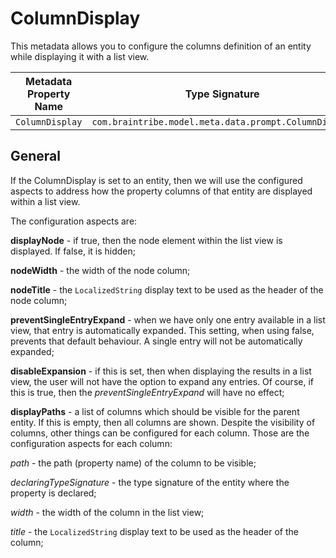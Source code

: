 # ColumnDisplay

This metadata allows you to configure the columns definition of an entity while displaying it with a list view.

Metadata Property Name  | Type Signature  
------- | -----------
`ColumnDisplay` | `com.braintribe.model.meta.data.prompt.ColumnDisplay`

## General

If the ColumnDisplay is set to an entity, then we will use the configured aspects to address how the property columns of that entity are displayed within a list view.

The configuration aspects are:

**displayNode** - if true, then the node element within the list view is displayed. If false, it is hidden;

**nodeWidth** - the width of the node column;

**nodeTitle** - the `LocalizedString` display text to be used as the header of the node column;

**preventSingleEntryExpand** - when we have only one entry available in a list view, that entry is automatically expanded. This setting, when using false, prevents that default behaviour. A single entry will not be automatically expanded;

**disableExpansion** - if this is set, then when displaying the results in a list view, the user will not have the option to expand any entries. Of course, if this is true, then the *preventSingleEntryExpand* will have no effect;

**displayPaths** - a list of columns which should be visible for the parent entity. If this is empty, then all columns are shown. Despite the visibility of columns, other things can be configured for each column. Those are the configuration aspects for each column:

*path* - the path (property name) of the column to be visible;

*declaringTypeSignature* - the type signature of the entity where the property is declared;

*width* - the width of the column in the list view;

*title* - the `LocalizedString` display text to be used as the header of the column;
